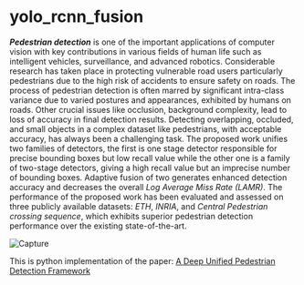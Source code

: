 # yolo_rcnn_fusion

***Pedestrian detection*** is one of the important applications of computer vision with key contributions in various
fields of human life such as intelligent vehicles, surveillance,
and advanced robotics. Considerable research has taken place
in protecting vulnerable road users particularly pedestrians due
to the high risk of accidents to ensure safety on roads. The
process of pedestrian detection is often marred by significant
intra-class variance due to varied postures and appearances,
exhibited by humans on roads. Other crucial issues like occlusion,
background complexity, lead to loss of accuracy in final detection
results. Detecting overlapping, occluded, and small objects in a
complex dataset like pedestrians, with acceptable accuracy, has
always been a challenging task. The proposed work unifies two
families of detectors, the first is one stage detector responsible
for precise bounding boxes but low recall value while the other
one is a family of two-stage detectors, giving a high recall value
but an imprecise number of bounding boxes. Adaptive fusion
of two generates enhanced detection accuracy and decreases the
overall *Log Average Miss Rate (LAMR)*. The performance of
the proposed work has been evaluated and assessed on three
publicly available datasets: *ETH*, *INRIA*, and *Central Pedestrian
crossing sequence*, which exhibits superior pedestrian detection
performance over the existing state-of-the-art.

![Capture](https://github.com/neha013/yolo_rcnn_fusion/assets/41139808/41825e7e-11df-4366-b2cd-316b2123809a)

This is python implementation of the paper: [A Deep Unified Pedestrian Detection Framework](https://ieeexplore.ieee.org/document/9753544)
